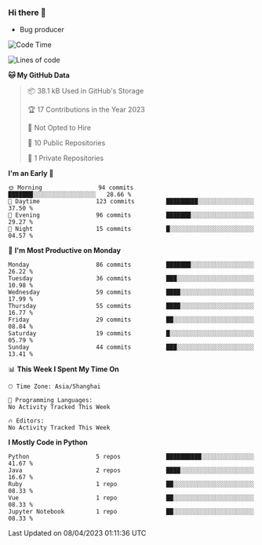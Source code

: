 ### Hi there 👋
* Bug producer
<!--START_SECTION:waka-->
![Code Time](http://img.shields.io/badge/Code%20Time-904%20hrs%2042%20mins-blue)

![Lines of code](https://img.shields.io/badge/From%20Hello%20World%20I%27ve%20Written-77.2%20thousand%20lines%20of%20code-blue)

**🐱 My GitHub Data** 

> 📦 38.1 kB Used in GitHub's Storage 
 > 
> 🏆 17 Contributions in the Year 2023
 > 
> 🚫 Not Opted to Hire
 > 
> 📜 10 Public Repositories 
 > 
> 🔑 1 Private Repositories 
 > 
**I'm an Early 🐤** 

```text
🌞 Morning                94 commits          ███████░░░░░░░░░░░░░░░░░░   28.66 % 
🌆 Daytime                123 commits         █████████░░░░░░░░░░░░░░░░   37.50 % 
🌃 Evening                96 commits          ███████░░░░░░░░░░░░░░░░░░   29.27 % 
🌙 Night                  15 commits          █░░░░░░░░░░░░░░░░░░░░░░░░   04.57 % 
```
📅 **I'm Most Productive on Monday** 

```text
Monday                   86 commits          ███████░░░░░░░░░░░░░░░░░░   26.22 % 
Tuesday                  36 commits          ███░░░░░░░░░░░░░░░░░░░░░░   10.98 % 
Wednesday                59 commits          ████░░░░░░░░░░░░░░░░░░░░░   17.99 % 
Thursday                 55 commits          ████░░░░░░░░░░░░░░░░░░░░░   16.77 % 
Friday                   29 commits          ██░░░░░░░░░░░░░░░░░░░░░░░   08.84 % 
Saturday                 19 commits          █░░░░░░░░░░░░░░░░░░░░░░░░   05.79 % 
Sunday                   44 commits          ███░░░░░░░░░░░░░░░░░░░░░░   13.41 % 
```


📊 **This Week I Spent My Time On** 

```text
🕑︎ Time Zone: Asia/Shanghai

💬 Programming Languages: 
No Activity Tracked This Week

🔥 Editors: 
No Activity Tracked This Week
```

**I Mostly Code in Python** 

```text
Python                   5 repos             ██████████░░░░░░░░░░░░░░░   41.67 % 
Java                     2 repos             ████░░░░░░░░░░░░░░░░░░░░░   16.67 % 
Ruby                     1 repo              ██░░░░░░░░░░░░░░░░░░░░░░░   08.33 % 
Vue                      1 repo              ██░░░░░░░░░░░░░░░░░░░░░░░   08.33 % 
Jupyter Notebook         1 repo              ██░░░░░░░░░░░░░░░░░░░░░░░   08.33 % 
```




 Last Updated on 08/04/2023 01:11:36 UTC
<!--END_SECTION:waka-->
